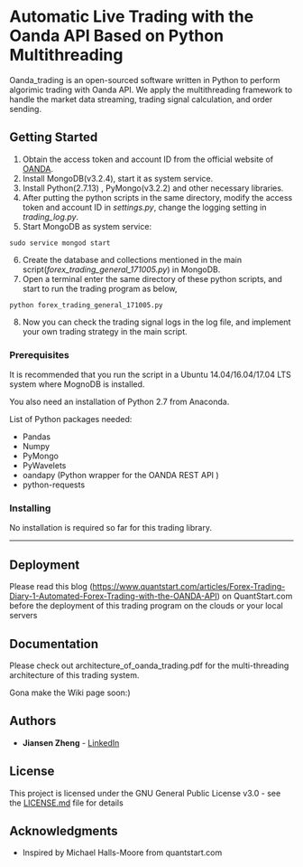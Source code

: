 # Automatic Live Trading with the Oanda API Based on Python Multithreading

Oanda\_trading is an open-sourced software written in Python to perform algorimic trading with Oanda API. We apply the multithreading framework to handle the market data streaming, trading signal calculation, and order sending. 

## Getting Started
1. Obtain the access token and account ID from the official website of [OANDA](https://www.oanda.com/).
2. Install MongoDB(v3.2.4), start it as system service.
3. Install Python(2.7.13) , PyMongo(v3.2.2) and other necessary libraries.   
4.  After putting the python scripts in the same directory, modify the access token and account ID in *settings.py*, change the logging setting in *trading_log.py*.  
5. Start MongoDB as system service:

`sudo service mongod start`

6. Create the database and collections mentioned in the main script(*forex_trading_general_171005.py*) in MongoDB.
7. Open a terminal enter the same directory of these python scripts, and start to run the trading program as below,

`python forex_trading_general_171005.py`

8. Now you can check the trading signal logs in the log file, and implement your own trading strategy in the main script.
### Prerequisites

It is recommended that you run the script in a Ubuntu 14.04/16.04/17.04 LTS system where MognoDB is installed. 

You also need an installation of Python 2.7 from Anaconda. 

List of Python packages needed: 

* Pandas
* Numpy
* PyMongo
* PyWavelets 
* oandapy (Python wrapper for the OANDA REST API )
* python-requests

### Installing

No installation is required so far for this trading library.

---

## Deployment

Please read this blog (https://www.quantstart.com/articles/Forex-Trading-Diary-1-Automated-Forex-Trading-with-the-OANDA-API) on QuantStart.com before the deployment of this trading program on the clouds or your local servers

## Documentation
Please check out architecture\_of\_oanda\_trading.pdf for the multi-threading architecture of this trading system.

Gona make the Wiki page soon:)
## Authors

* **Jiansen Zheng** - [LinkedIn](https://www.linkedin.com/in/jiansen-zheng-b1a10a33/)


## License

This project is licensed under the GNU General Public License v3.0 - see the [LICENSE.md](LICENSE.md) file for details

## Acknowledgments

* Inspired by Michael Halls-Moore from quantstart.com

